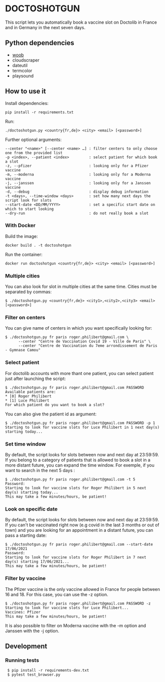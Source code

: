 # DOCTOSHOTGUN

This script lets you automatically book a vaccine slot on Doctolib in France and in Germany in
the next seven days. 


## Python dependencies

- [woob](https://woob.tech)
- cloudscraper
- dateutil
- termcolor
- playsound

## How to use it

Install dependencies:

```
pip install -r requirements.txt
```

Run:

```
./doctoshotgun.py <country{fr,de}> <city> <email> [<password>]
```

Further optional arguments:

```
--center "<name>" [--center <name> …] : filter centers to only choose one from the provided list
-p <index>, --patient <index>         : select patient for which book a slot
-z, --pfizer                          : looking only for a Pfizer vaccine
-m, --moderna                         : looking only for a Moderna vaccine
-j, --janssen                         : looking only for a Janssen vaccine
-d, --debug                           : display debug information
-t <days>, --time-window <days>       : set how many next days the script look for slots
--start-date <DD/MM/YYYY>             : set a specific start date on which to start looking
--dry-run                             : do not really book a slot
```

### With Docker

Build the image:

```
docker build . -t doctoshotgun
```

Run the container:

```
docker run doctoshotgun <country{fr,de}> <city> <email> [<password>]
```

### Multiple cities

You can also look for slot in multiple cities at the same time. Cities must be separated by commas:

```
$ ./doctoshotgun.py <country{fr,de}> <city1>,<city2>,<city3> <email> [<password>]
```

### Filter on centers

You can give name of centers in which you want specifically looking for:

```
$ ./doctoshotgun.py fr paris roger.philibert@gmail.com \
      --center "Centre de Vaccination Covid 19 - Ville de Paris" \
      --center "Centre de Vaccination du 7eme arrondissement de Paris - Gymnase Camou"
```

### Select patient

For doctolib accounts with more thant one patient, you can select patient just after launching the script:

```
$ ./doctoshotgun.py fr paris roger.philibert@gmail.com PASSWORD
Available patients are:
* [0] Roger Philibert
* [1] Luce Philibert
For which patient do you want to book a slot?
```

You can also give the patient id as argument:

```
$ ./doctoshotgun.py fr paris roger.philibert@gmail.com PASSWORD -p 1
Starting to look for vaccine slots for Luce Philibert in 1 next day(s) starting today...
```

### Set time window

By default, the script looks for slots between now and next day at 23:59:59. If you belong to a category of patients that is allowed to book a slot in a more distant future, you can expand the time window. For exemple, if you want to search in the next 5 days :

```
$ ./doctoshotgun.py fr paris roger.philibert@gmail.com -t 5
Password:
Starting to look for vaccine slots for Roger Philibert in 5 next day(s) starting today...
This may take a few minutes/hours, be patient!
```

### Look on specific date

By default, the script looks for slots between now and next day at 23:59:59. If you can't be vaccinated right now (e.g covid in the last 3 months or out of town) and you are looking for an appointment in a distant future, you can pass a starting date:

```
$ ./doctoshotgun.py fr paris roger.philibert@gmail.com --start-date 17/06/2021
Password:
Starting to look for vaccine slots for Roger Philibert in 7 next day(s) starting 17/06/2021...
This may take a few minutes/hours, be patient!
```

### Filter by vaccine

The Pfizer vaccine is the only vaccine allowed in France for people between 16 and 18. For this case, you can use the -z option.

```
$ ./doctoshotgun.py fr paris roger.philibert@gmail.com PASSWORD -z
Starting to look for vaccine slots for Luce Philibert...
Vaccines: Pfizer
This may take a few minutes/hours, be patient!
```

It is also possible to filter on Moderna vaccine with the -m option and Janssen with the -j option.

## Development

### Running tests

```
 $ pip install -r requirements-dev.txt
 $ pytest test_browser.py
```
